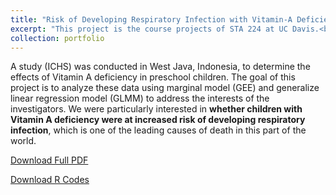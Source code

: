 ```yaml
---
title: "Risk of Developing Respiratory Infection with Vitamin-A Deficiency"
excerpt: "This project is the course projects of STA 224 at UC Davis.<br/><img src='/images/vitaminA.png'>"
collection: portfolio
---
```


A study (ICHS) was conducted in West Java, Indonesia, to determine the effects of Vitamin A
deficiency in preschool children. The goal of this project is to analyze these data using marginal
model (GEE) and generalize linear regression model (GLMM) to address the interests of the investigators. We were particularly interested in **whether children with Vitamin A deficiency were at increased risk of developing respiratory infection**, which is one of the leading causes of death in this part of the world.

[Download Full PDF](https://zhikuanquan.github.io/files/Risk_of_Developing_Respiratory_Infection_with_Vitamin-A_Deficiency.pdf)

[Download R Codes](https://zhikuanquan.github.io/files/Vitamin_A_deficiency_-_R_codes.R)